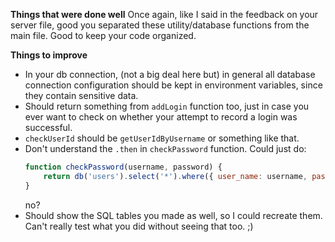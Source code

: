 **Things that were done well**
Once again, like I said in the feedback on your server file, good you separated these utility/database functions from the main file. Good to keep your code organized.

**Things to improve**

-   In your db connection, (not a big deal here but) in general all database connection configuration should be kept in environment variables, since they contain sensitive data.
-   Should return something from `addLogin` function too, just in case you ever want to check on whether your attempt to record a login was successful.
-   `checkUserId` should be `getUserIdByUsername` or something like that.
-   Don't understand the `.then` in `checkPassword` function. Could just do:
    ```js
    function checkPassword(username, password) {
        return db('users').select('*').where({ user_name: username, password: password });
    }
    ```
    no?
-   Should show the SQL tables you made as well, so I could recreate them. Can't really test what you did without seeing that too. ;)

